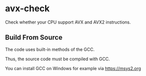 # avx-check
Check whether your CPU support AVX and AVX2 instructions.

## Build From Source
The code uses built-in methods of the GCC.

Thus, the source code must be compiled with GCC.

You can install GCC on Windows for example via https://msys2.org
